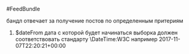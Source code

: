 #FeedBundle

бандл отвечает за получение постов по определенным притериям


1. $dateFrom дата с которой будет начинаться выборка должен соответствовать стандарту \DateTime:W3C например 2017-11-07T22:20:21+00:00